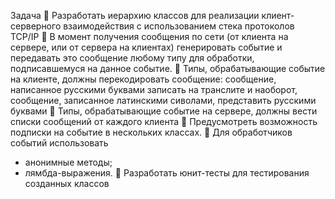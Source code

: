 Задача
 Разработать иерархию классов для реализации клиент-серверного
взаимодействия с использованием стека протоколов TCP/IP
 В момент получения сообщения по сети (от клиента на сервере, или от
сервера на клиентах) генерировать событие и передавать это сообщение
любому типу для обработки, подписавшемуся на данное событие.
 Типы, обрабатывающие событие на клиенте, должны перекодировать
сообщение: сообщение, написанное русскими буквами записать на
транслите и наоборот, сообщение, записанное латинскими сиволами,
представить русскими буквами
 Типы, обрабатывающие событие на сервере, должны вести списки
сообщений от каждого клиента
 Предусмотреть возможность подписки на событие в нескольких классах.
 Для обработчиков событий использовать
- анонимные методы;
- лямбда-выражения.
 Разработать юнит-тесты для тестирования созданных классов

